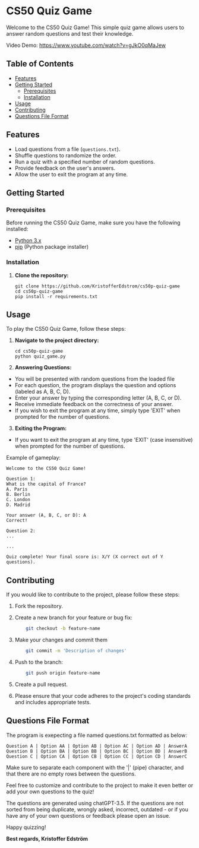 # CS50 Quiz Game

Welcome to the CS50 Quiz Game! This simple quiz game allows users to answer random questions and test their knowledge.

Video Demo: https://www.youtube.com/watch?v=gJkO0qMaJew

## Table of Contents

- [Features](#features)
- [Getting Started](#getting-started)
  - [Prerequisites](#prerequisites)
  - [Installation](#installation)
- [Usage](#usage)
- [Contributing](#contributing)
- [Questions File Format](#questions-file-format)

## Features

- Load questions from a file (`questions.txt`).
- Shuffle questions to randomize the order.
- Run a quiz with a specified number of random questions.
- Provide feedback on the user's answers.
- Allow the user to exit the program at any time.

## Getting Started

### Prerequisites

Before running the CS50 Quiz Game, make sure you have the following installed:

- [Python 3.x](https://www.python.org/downloads/)
- [pip](https://pip.pypa.io/en/stable/installation/) (Python package installer)

### Installation

1. **Clone the repository:**

   ```
   git clone https://github.com/KristofferEdstrom/cs50p-quiz-game
   cd cs50p-quiz-game
   pip install -r requirements.txt
   ```


## Usage

To play the CS50 Quiz Game, follow these steps:

1. **Navigate to the project directory:**

   ```
   cd cs50p-quiz-game
   python quiz_game.py
   ```
2. **Answering Questions:**
* You will be presented with random questions from the loaded file
* For each question, the program displays the question and options (labeled as A, B, C, D).
* Enter your answer by typing the corresponding letter (A, B, C, or D).
* Receive immediate feedback on the correctness of your answer.
* If you wish to exit the program at any time, simply type 'EXIT' when prompted for the number of questions.

3. **Exiting the Program:**
* If you want to exit the program at any time, type 'EXIT' (case insensitive) when prompted for the number of questions.

Example of gameplay:

    Welcome to the CS50 Quiz Game!

    Question 1:
    What is the capital of France?
    A. Paris
    B. Berlin
    C. London
    D. Madrid

    Your answer (A, B, C, or D): A
    Correct!

    Question 2:
    ...

    ...

    Quiz complete! Your final score is: X/Y (X correct out of Y questions).


## Contributing

If you would like to contribute to the project, please follow these steps:

1. Fork the repository.

2. Create a new branch for your feature or bug fix:
    ```bash
        git checkout -b feature-name
    ```
3. Make your changes and commit them
    ```bash
        git commit -m 'Description of changes'
    ```
4. Push to the branch:
    ```bash
        git push origin feature-name
    ```
5. Create a pull request. 
6. Please ensure that your code adheres to the project's coding standards and includes appropriate tests.

## Questions File Format
The program is exepecting a file named questions.txt formatted as below:

    Question A | Option AA | Option AB | Option AC | Option AD | AnswerA
    Question B | Option BA | Option BB | Option BC | Option BD | AnswerB
    Question C | Option CA | Option CB | Option CC | Option CD | AnswerC
Make sure to separate each component with the '|' (pipe) character, and that there are no empty rows between the questions.

Feel free to customize and contribute to the project to make it even better or add your own questions to the quiz!

 The questions are generated using chatGPT-3.5. If the questions are not sorted from being duplicate, wrongly asked, incorrect, outdated - or if you have any of your own questions or feedback please open an issue.

Happy quizzing!

**Best regards, Kristoffer Edström**
